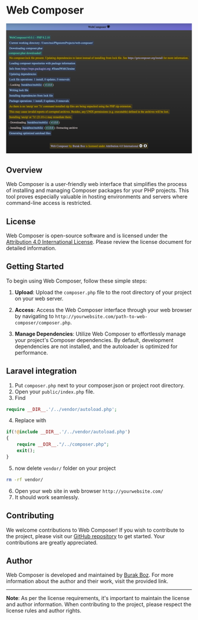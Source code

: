 # Web Composer

![Web Composer Screenshot](https://raw.githubusercontent.com/BurakBoz/web-composer/main/screenshot.png)

## Overview

Web Composer is a user-friendly web interface that simplifies the process of installing and managing Composer packages for your PHP projects. This tool proves especially valuable in hosting environments and servers where command-line access is restricted.

## License

Web Composer is open-source software and is licensed under the [Attribution 4.0 International License](http://creativecommons.org/licenses/by/4.0/). Please review the license document for detailed information.

## Getting Started

To begin using Web Composer, follow these simple steps:

1. **Upload**: Upload the `composer.php` file to the root directory of your project on your web server.

2. **Access**: Access the Web Composer interface through your web browser by navigating to `http://yourwebsite.com/path-to-web-composer/composer.php`.

3. **Manage Dependencies**: Utilize Web Composer to effortlessly manage your project's Composer dependencies. By default, development dependencies are not installed, and the autoloader is optimized for performance.

## Laravel integration
1. Put `composer.php` next to your composer.json or project root directory.
2. Open your `public/index.php` file.
3. Find
```php
require __DIR__.'/../vendor/autoload.php';
```
4. Replace with
```php
if(!@include __DIR__.'/../vendor/autoload.php')
{
    require __DIR__."/../composer.php";
    exit();
}
```
5. now delete `vendor/` folder on your project
```bash
rm -rf vendor/
```
6. Open your web site in web browser `http://yourwebsite.com/`
7. It should work seamlessly.

## Contributing

We welcome contributions to Web Composer! If you wish to contribute to the project, please visit our [GitHub repository](https://github.com/BurakBoz/web-composer) to get started. Your contributions are greatly appreciated.

## Author

Web Composer is developed and maintained by [Burak Boz](https://www.burakboz.net). For more information about the author and their work, visit the provided link.

---

**Note**: As per the license requirements, it's important to maintain the license and author information. When contributing to the project, please respect the license rules and author rights.
